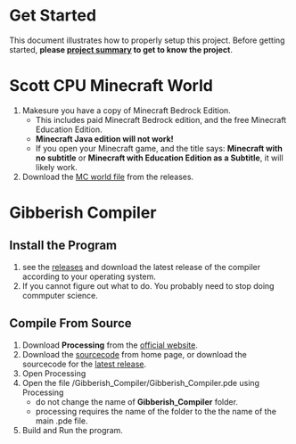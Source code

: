 # Get Started

This document illustrates how to properly setup this project. 
Before getting started, __please [project summary](/README.md) to get to know the project__.

# Scott CPU Minecraft World
1. Makesure you have a copy of Minecraft Bedrock Edition. 
   * This includes paid Minecraft Bedrock edition, and the free Minecraft Education Edition. 
   * __Minecraft Java edition will not work!__
   * If you open your Minecraft game, and the title says: __Minecraft with no subtitle__ or __Minecraft with Education Edition as a Subtitle__, it will likely work. 
2. Download the [MC world file](https://github.com/YuandaLiu-Hashed/MCBE-Scott-CPU/releases/latest) from the releases. 

# Gibberish Compiler
## Install the Program
1. see the [releases](https://github.com/YuandaLiu-Hashed/MCBE-Scott-CPU/releases/) and download the latest release of the compiler according to your operating system. 
2. If you cannot figure out what to do. You probably need to stop doing commputer science. 

## Compile From Source
1. Download __Processing__ from the [official website](https://processing.org).
2. Download the [sourcecode](https://github.com/YuandaLiu-Hashed/MCBE-Scott-CPU) from home page, or download the sourcecode for the [latest release](https://github.com/YuandaLiu-Hashed/MCBE-Scott-CPU/releases/latest). 
3. Open Processing
4. Open the file /Gibberish_Compiler/Gibberish_Compiler.pde using Processing
   * do not change the name of __Gibberish_Compiler__ folder. 
   * processing requires the name of the folder to the the name of the main .pde file. 
5. Build and Run the program. 
